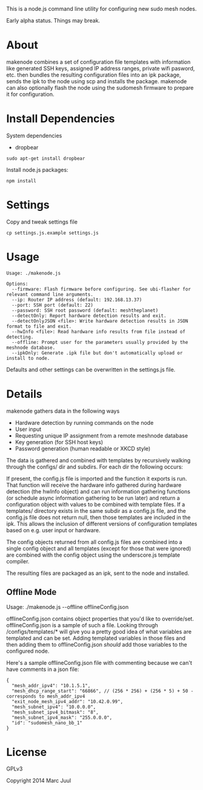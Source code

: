This is a node.js command line utility for configuring new sudo mesh nodes.

Early alpha status. Things may break.

# About

makenode combines a set of configuration file templates with information like generated SSH keys, assigned IP address ranges, private wifi pasword, etc. then bundles the resulting configuration files into an ipk package, sends the ipk to the node using scp and installs the package. makenode can also optionally flash the node using the sudomesh firmware to prepare it for configuration.

# Install Dependencies

System dependencies

* dropbear

```
sudo apt-get install dropbear
```

Install node.js packages:

```
npm install
```

# Settings

Copy and tweak settings file

```
cp settings.js.example settings.js
```

# Usage

```
Usage: ./makenode.js

Options:
  --firmware: Flash firmware before configuring. See ubi-flasher for relevant command line arguments.
  --ip: Router IP address (default: 192.168.13.37)
  --port: SSH port (default: 22)
  --password: SSH root password (default: meshtheplanet)
  --detectOnly: Report hardware detection results and exit.
  --detectOnlyJSON <file>: Write hardware detection results in JSON format to file and exit.
  --hwInfo <file>: Read hardware info results from file instead of detecting.
  --offline: Prompt user for the parameters usually provided by the meshnode database.
  --ipkOnly: Generate .ipk file but don't automatically upload or install to node.
```

Defaults and other settings can be overwritten in the settings.js file.


# Details

makenode gathers data in the following ways

* Hardware detection by running commands on the node
* User input
* Requesting unique IP assignment from a remote meshnode database
* Key generation (for SSH host keys)
* Password generation (human readable or XKCD style)

The data is gathered and combined with templates by recursively walking through the configs/ dir and subdirs. For each dir the following occurs:

If present, the config.js file is imported and the function it exports is run. That function will receive the hardware info gathered during hardware detection (the hwInfo object) and can run information gathering functions (or schedule async information gathering to be run later) and return a configuration object with values to be combined with template files. If a templates/ directory exists in the same subdir as a config.js file, and the config.js file does not return null, then those templates are included in the ipk. This allows the inclusion of different versions of configuration templates based on e.g. user input or hardware.

The config objects returned from all config.js files are combined into a single config object and all templates (except for those that were ignored) are combined with the config object using the underscore.js template compiler. 

The resulting files are packaged as an ipk, sent to the node and installed.

## Offline Mode

Usage: ./makenode.js --offline offlineConfig.json

offlineConfig.json contains object properties that you'd like to override/set.
offlineConfig.json is a sample of such a file.
Looking through /configs/templates/\* will give you a pretty good idea of what variables are templated and can be set. Adding templated
variables in those files and then adding them to offlineConfig.json *should* add those variables to the configured node.

Here's a sample offlineConfig.json file with commenting because we can't have comments in a json file:
```
{ 
  "mesh_addr_ipv4": "10.1.5.1", 
  "mesh_dhcp_range_start": "66866", // (256 * 256) + (256 * 5) + 50 - corresponds to mesh_addr_ipv4
  "exit_node_mesh_ipv4_addr": "10.42.0.99",
  "mesh_subnet_ipv4": "10.0.0.0",
  "mesh_subnet_ipv4_bitmask": "8",
  "mesh_subnet_ipv4_mask": "255.0.0.0",
  "id": "sudomesh_nano_bb_1"
}
```

# License

GPLv3

Copyright 2014 Marc Juul
